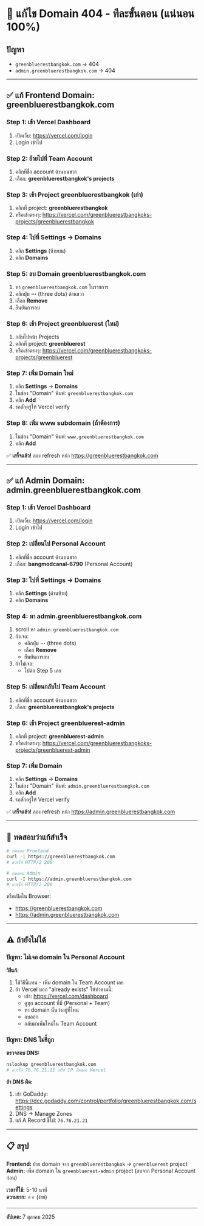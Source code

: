 # 🔧 แก้ไข Domain 404 - ทีละขั้นตอน (แน่นอน 100%)

## ปัญหา
- `greenbluerestbangkok.com` → 404
- `admin.greenbluerestbangkok.com` → 404

---

## ✅ แก้ Frontend Domain: greenbluerestbangkok.com

### Step 1: เข้า Vercel Dashboard
1. เปิดเว็บ: https://vercel.com/login
2. Login เข้าไป

### Step 2: ย้ายไปที่ Team Account
1. คลิกที่ชื่อ account ด้านบนขวา
2. เลือก: **greenbluerestbangkok's projects**

### Step 3: เข้า Project greenbluerestbangkok (เก่า)
1. คลิกที่ project: **greenbluerestbangkok**
2. หรือเข้าตรงๆ: https://vercel.com/greenbluerestbangkoks-projects/greenbluerestbangkok

### Step 4: ไปที่ Settings → Domains
1. คลิก **Settings** (ซ้ายบน)
2. คลิก **Domains**

### Step 5: ลบ Domain greenbluerestbangkok.com
1. หา `greenbluerestbangkok.com` ในรายการ
2. คลิกปุ่ม **⋯** (three dots) ด้านขวา
3. เลือก **Remove**
4. ยืนยันการลบ

### Step 6: เข้า Project greenbluerest (ใหม่)
1. กลับไปหน้า Projects
2. คลิกที่ project: **greenbluerest**
3. หรือเข้าตรงๆ: https://vercel.com/greenbluerestbangkoks-projects/greenbluerest

### Step 7: เพิ่ม Domain ใหม่
1. คลิก **Settings** → **Domains**
2. ในช่อง "Domain" พิมพ์: `greenbluerestbangkok.com`
3. คลิก **Add**
4. รอสักครู่ให้ Vercel verify

### Step 8: เพิ่ม www subdomain (ถ้าต้องการ)
1. ในช่อง "Domain" พิมพ์: `www.greenbluerestbangkok.com`
2. คลิก **Add**

✅ **เสร็จแล้ว!** ลอง refresh หน้า https://greenbluerestbangkok.com

---

## ✅ แก้ Admin Domain: admin.greenbluerestbangkok.com

### Step 1: เข้า Vercel Dashboard
1. เปิดเว็บ: https://vercel.com/login
2. Login เข้าไป

### Step 2: เปลี่ยนไป Personal Account
1. คลิกที่ชื่อ account ด้านบนขวา
2. เลือก: **bangmodcanal-6790** (Personal Account)

### Step 3: ไปที่ Settings → Domains
1. คลิก **Settings** (ด้านซ้าย)
2. คลิก **Domains**

### Step 4: หา admin.greenbluerestbangkok.com
1. scroll หา `admin.greenbluerestbangkok.com`
2. ถ้าเจอ:
   - คลิกปุ่ม **⋯** (three dots)
   - เลือก **Remove**
   - ยืนยันการลบ
3. ถ้าไม่เจอ:
   - ไปต่อ Step 5 เลย

### Step 5: เปลี่ยนกลับไป Team Account
1. คลิกที่ชื่อ account ด้านบนขวา
2. เลือก: **greenbluerestbangkok's projects**

### Step 6: เข้า Project greenbluerest-admin
1. คลิกที่ project: **greenbluerest-admin**
2. หรือเข้าตรงๆ: https://vercel.com/greenbluerestbangkoks-projects/greenbluerest-admin

### Step 7: เพิ่ม Domain
1. คลิก **Settings** → **Domains**
2. ในช่อง "Domain" พิมพ์: `admin.greenbluerestbangkok.com`
3. คลิก **Add**
4. รอสักครู่ให้ Vercel verify

✅ **เสร็จแล้ว!** ลอง refresh หน้า https://admin.greenbluerestbangkok.com

---

## 🧪 ทดสอบว่าแก้สำเร็จ

```bash
# ทดสอบ Frontend
curl -I https://greenbluerestbangkok.com
# ควรได้ HTTP/2 200

# ทดสอบ Admin
curl -I https://admin.greenbluerestbangkok.com
# ควรได้ HTTP/2 200
```

หรือเปิดใน Browser:
- https://greenbluerestbangkok.com
- https://admin.greenbluerestbangkok.com

---

## ⚠️ ถ้ายังไม่ได้

### ปัญหา: ไม่เจอ domain ใน Personal Account

**วิธีแก้:**
1. ใช้วิธีนี้แทน - เพิ่ม domain ใน Team Account เลย
2. ถ้า Vercel บอก "already exists" ให้ทำตามนี้:
   - เข้า: https://vercel.com/dashboard
   - ดูทุก account ที่มี (Personal + Team)
   - หา domain นั้นว่าอยู่ที่ไหน
   - ลบออก
   - กลับมาเพิ่มใหม่ใน Team Account

### ปัญหา: DNS ไม่ชี้ถูก

**ตรวจสอบ DNS:**
```bash
nslookup greenbluerestbangkok.com
# ควรได้ 76.76.21.21 หรือ IP อื่นของ Vercel
```

**ถ้า DNS ผิด:**
1. เข้า GoDaddy: https://dcc.godaddy.com/control/portfolio/greenbluerestbangkok.com/settings
2. DNS → Manage Zones
3. แก้ A Record ชี้ไป: `76.76.21.21`

---

## 📋 สรุป

**Frontend:** ย้าย domain จาก `greenbluerestbangkok` → `greenbluerest` project  
**Admin:** เพิ่ม domain ใน `greenbluerest-admin` project (ลบจาก Personal Account ก่อน)

**เวลาที่ใช้:** 5-10 นาที  
**ความยาก:** ⭐⭐ (ง่าย)

---

**อัปเดต:** 7 ตุลาคม 2025

